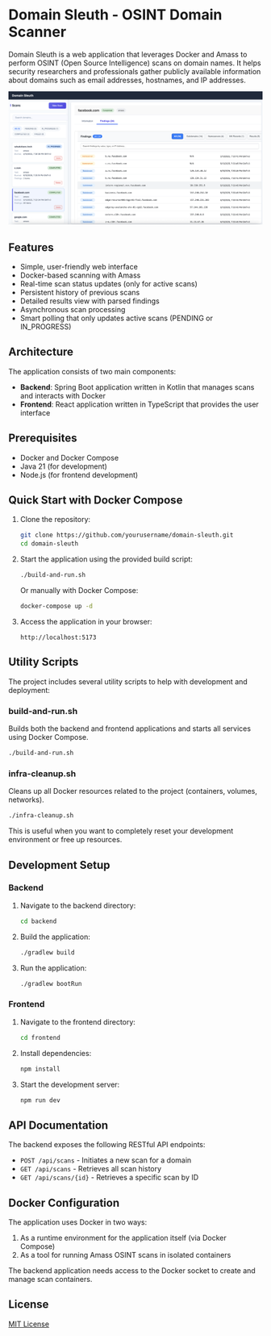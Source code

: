 # Domain Sleuth - OSINT Domain Scanner

Domain Sleuth is a web application that leverages Docker and Amass to perform OSINT (Open Source Intelligence) scans on domain names. It helps security researchers and professionals gather publicly available information about domains such as email addresses, hostnames, and IP addresses.

![Domain Sleuth Screenshot](assets/App%20screenshot.png)

## Features

- Simple, user-friendly web interface
- Docker-based scanning with Amass
- Real-time scan status updates (only for active scans)
- Persistent history of previous scans
- Detailed results view with parsed findings
- Asynchronous scan processing
- Smart polling that only updates active scans (PENDING or IN_PROGRESS)

## Architecture

The application consists of two main components:

- **Backend**: Spring Boot application written in Kotlin that manages scans and interacts with Docker
- **Frontend**: React application written in TypeScript that provides the user interface

## Prerequisites

- Docker and Docker Compose
- Java 21 (for development)
- Node.js (for frontend development)

## Quick Start with Docker Compose

1. Clone the repository:
   ```bash
   git clone https://github.com/yourusername/domain-sleuth.git
   cd domain-sleuth
   ```

2. Start the application using the provided build script:
   ```bash
   ./build-and-run.sh
   ```

   Or manually with Docker Compose:
   ```bash
   docker-compose up -d
   ```

3. Access the application in your browser:
   ```
   http://localhost:5173
   ```

## Utility Scripts

The project includes several utility scripts to help with development and deployment:

### build-and-run.sh
Builds both the backend and frontend applications and starts all services using Docker Compose.

```bash
./build-and-run.sh
```

### infra-cleanup.sh
Cleans up all Docker resources related to the project (containers, volumes, networks).

```bash
./infra-cleanup.sh
```

This is useful when you want to completely reset your development environment or free up resources.

## Development Setup

### Backend

1. Navigate to the backend directory:
   ```bash
   cd backend
   ```

2. Build the application:
   ```bash
   ./gradlew build
   ```

3. Run the application:
   ```bash
   ./gradlew bootRun
   ```

### Frontend

1. Navigate to the frontend directory:
   ```bash
   cd frontend
   ```

2. Install dependencies:
   ```bash
   npm install
   ```

3. Start the development server:
   ```bash
   npm run dev
   ```

## API Documentation

The backend exposes the following RESTful API endpoints:

- `POST /api/scans` - Initiates a new scan for a domain
- `GET /api/scans` - Retrieves all scan history
- `GET /api/scans/{id}` - Retrieves a specific scan by ID

## Docker Configuration

The application uses Docker in two ways:

1. As a runtime environment for the application itself (via Docker Compose)
2. As a tool for running Amass OSINT scans in isolated containers

The backend application needs access to the Docker socket to create and manage scan containers.

## License

[MIT License](LICENSE)